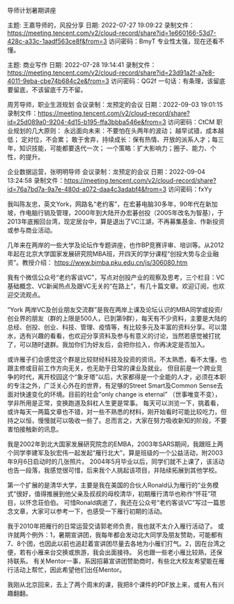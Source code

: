 导师计划暑期讲座

主题: 王嘉导师的，风投分享
日期: 2022-07-27 19:09:22
录制文件：https://meeting.tencent.com/v2/cloud-record/share?id=1e660166-53d7-428c-a33c-1aadf563ce8f&from=3
访问密码：BmyT
专业性太强，现在还看不懂。

主题: 商业写作
日期: 2022-07-28 19:14:41
录制文件：https://meeting.tencent.com/v2/cloud-record/share?id=23d91a2f-a7e8-4011-9eba-cbe74b684c2e&from=3
访问密码：QG2f
一句话：有条理，该留底要留底，不该留底千万不留。

周芳导师，职业生涯规划
会议录制：龙预定的会议
日期：2022-09-03 19:01:15
录制文件：https://meeting.tencent.com/v2/cloud-record/share?id=25d089a0-9204-4d15-b195-ffa3bbba546e&from=3
访问密码：CtCM
职业规划的几大原则：
永远面向未来：不要怕在头两年的波动；
越早试错，成本越低；
定对位，不会累；
敢于舍弃，持续成长：保有热情、开放的派系人才；每三年，知识技能，可能都要迭代一次；
一个策略：扩大影响力；圈子、能力、个性，的提升。

企业数据运营，张明明导师
会议录制：龙预定的会议
日期：2022-09-04 13:24:58
录制文件：https://meeting.tencent.com/v2/cloud-record/share?id=76a7bd7a-9a7e-480d-a072-daa4c3adabf4&from=3
访问密码：fxYy

我叫陈友忠，英文York，网路名“老约客”，在宏碁电脑30多年，90年代在新加坡，作电脑行销及管理，2000年到大陆开办宏碁创投（2005年改名为智基），于2013年底搬回台湾，现定居台中，算是退出了VC江湖，不再募集基金、作新投资或参与商业活动。 

几年来在两岸的一些大学及论坛作专题讲座，也作BP竞赛评审、培训等。从2012年起在北京大学国家发展研究院MBA班，开四天的学分课程“创投大势与企业融资”。教授介绍：
https://www.bimba.pku.edu.cn/js/306080.htm

我有个微信公众号“老约客谈VC”，写点对创投产业的观察及思考，三个栏目：VC基础概念、VC新闻热点及跟VC无关的“在路上”，有几十篇文章。欢迎订阅，也欢迎交流观点。

“York 两岸VC及创业朋友交流群”是我在两岸上课及论坛认识的MBA同学或投资/创业界的朋友（群的上限是500人，已到第9群），每天有不少资料，主要是大陆的总经、创投、创业、科技、管理、疫情等，有比较多元及丰富的资料分享。可以潜水，选有兴趣的看看，也欢迎分享资料及参与有意义的讨论，当然若感觉被打扰了，可以随时退群。我加你们为好友后，会把你拉入，你再决定是否加入。

或许雁子们会感觉这个群是比较财经科技及投资的资讯，不太熟悉，看不太懂，也跟主修或目前工作方向无关，也无助于日常的课业及就业。 但目前是一个跨业竞争的时代，离开校园这个“象牙塔”以后，大家都得是一个全能的人才，必须在本职的专注之外，广泛关心外在的世界，有足够的Street Smart及Common Sense去面对快速变化的环境。目前的社会“only change is eternal” （世事唯变不变），学非所用是正常，变换跑道及斜杠人生更是常事。 每天可以浏览一下，挑着看，或许每天一两篇文章也不错，对一些不熟悉的材料，刚开始看时可能比较吃力，但持之以恒，慢慢就可以吸收一些了。总而言之，大家在努力吸收新知的阶段，不要害怕接触新的讯息。

我是2002年到北大国家发展研究院念的EMBA，2003年SARS期间，我跟班上两个同学李建军及狄宏伟一起发起“雁行北大”，算是班级的一个公益活动，附2003年9月6日启动时的几张照片。 2004年5月毕业以后，同学们就不上课了，该活动也告一段落，我感觉很可惜，后来我个人挑起该项目，并陆续拓展到其他学校。 

第一个扩展的是清华大学，主要是我在美国的合伙人Ronald认为雁行的“业务模式”很好，值得推展到他父亲及叔叔的母校清华，初期雁行清华也称作“怀荘”项目，以怀念荘伯伯。 可惜Ronald病逝了，我还在公众号“老约客谈VC”写过一篇思念文章，大家可以参考一下，也感受一下雁行初期的活动。 

我于2010年把雁行的日常运营交请郭老师负责，我也就不太介入雁行活动了。 或许就两个例外：1，暑期宣讲团，我每年都会发动北大同学及朋友赞助，可能都有7、8个团，也因此以前也追赶着宣讲团尽量去各地为小雁们打气。2，因在台湾之便，若有小雁来台交换或旅游，我会出面接待。 另也跟一些老小雁比较熟，还保持联系。  有关Mentor一事，系因招募宣讲团赞助商时，有些北大校友希望能在雁行活动上帮忙，因此希望他们出任Mentor。 

我刚从北京回来，去上了两个周末的课，我把8个课件的PDF放上来，或有人有兴趣翻翻。